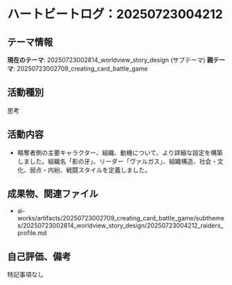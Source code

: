 # ハートビートログ：20250723004212

## テーマ情報
**現在のテーマ**: 20250723002814_worldview_story_design (サブテーマ)
**親テーマ**: 20250723002709_creating_card_battle_game

## 活動種別
思考

## 活動内容
- 略奪者側の主要キャラクター、組織、動機について、より詳細な設定を構築しました。組織名「影の牙」、リーダー「ヴァルガス」、組織構造、社会・文化、弱点・内紛、戦闘スタイルを定義しました。

## 成果物、関連ファイル
- ai-works/artifacts/20250723002709_creating_card_battle_game/subthemes/20250723002814_worldview_story_design/20250723004212_raiders_profile.md

## 自己評価、備考
特記事項なし

